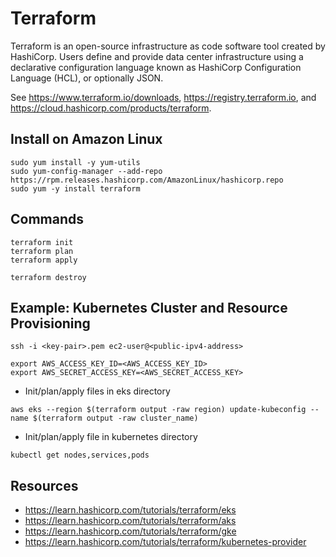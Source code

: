 # Terraform

Terraform is an open-source infrastructure as code software tool created by HashiCorp. Users define and provide data center infrastructure using a declarative configuration language known as HashiCorp Configuration Language (HCL), or optionally JSON.

See https://www.terraform.io/downloads, https://registry.terraform.io, and https://cloud.hashicorp.com/products/terraform.

## Install on Amazon Linux

```
sudo yum install -y yum-utils
sudo yum-config-manager --add-repo https://rpm.releases.hashicorp.com/AmazonLinux/hashicorp.repo
sudo yum -y install terraform
```

## Commands

```
terraform init
terraform plan
terraform apply

terraform destroy
```

## Example: Kubernetes Cluster and Resource Provisioning

```
ssh -i <key-pair>.pem ec2-user@<public-ipv4-address>
```

```
export AWS_ACCESS_KEY_ID=<AWS_ACCESS_KEY_ID>
export AWS_SECRET_ACCESS_KEY=<AWS_SECRET_ACCESS_KEY>
```

- Init/plan/apply files in eks directory

```
aws eks --region $(terraform output -raw region) update-kubeconfig --name $(terraform output -raw cluster_name)
```

- Init/plan/apply file in kubernetes directory

```
kubectl get nodes,services,pods
```

## Resources

- https://learn.hashicorp.com/tutorials/terraform/eks
- https://learn.hashicorp.com/tutorials/terraform/aks
- https://learn.hashicorp.com/tutorials/terraform/gke
- https://learn.hashicorp.com/tutorials/terraform/kubernetes-provider
